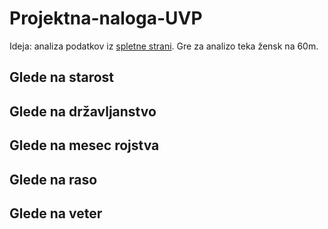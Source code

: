 # Projektna-naloga-UVP
Ideja: analiza podatkov iz [spletne strani](https://worldathletics.org/records/toplists/sprints/60-metres/all/women/senior/2024?regionType=world&timing=electronic&windReading=regular&page=1&bestResultsOnly=true&maxResultsByCountry=all&eventId=10229684&ageCategory=senior). Gre za analizo teka žensk na 60m.

## Glede na starost
## Glede na državljanstvo
## Glede na mesec rojstva
## Glede na raso 
## Glede na veter